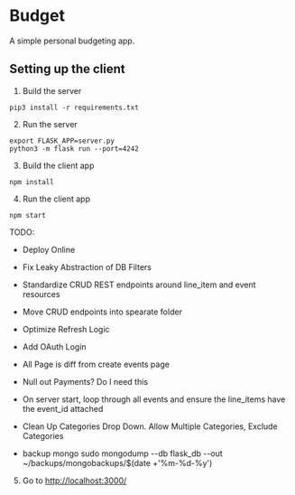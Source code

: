 # Budget

A simple personal budgeting app.

## Setting up the client

1. Build the server

~~~
pip3 install -r requirements.txt
~~~

2. Run the server

~~~
export FLASK_APP=server.py
python3 -m flask run --port=4242
~~~

3. Build the client app

~~~
npm install
~~~

4. Run the client app

~~~
npm start
~~~

TODO:
- Deploy Online
- Fix Leaky Abstraction of DB Filters
- Standardize CRUD REST endpoints around line_item and event resources
- Move CRUD endpoints into spearate folder
- Optimize Refresh Logic
- Add OAuth Login

- All Page is diff from create events page
- Null out Payments? Do I need this
- On server start, loop through all events and ensure the line_items have the event_id attached
- Clean Up Categories Drop Down. Allow Multiple Categories, Exclude Categories
- backup mongo
sudo mongodump --db flask_db --out ~/backups/mongobackups/$(date +'%m-%d-%y')


5. Go to [http://localhost:3000/](http://localhost:3000/)